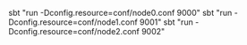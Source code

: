 sbt "run -Dconfig.resource=conf/node0.conf 9000"
sbt "run -Dconfig.resource=conf/node1.conf 9001"
sbt "run -Dconfig.resource=conf/node2.conf 9002"
